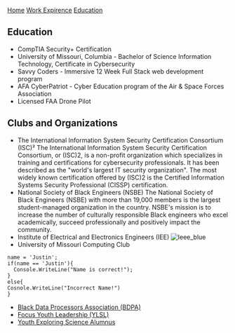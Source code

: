[Home](https://github.com/JZWhite3/IT100_Midterm/blob/main/README.md)
[Work Expirence](https://github.com/JZWhite3/IT100_Midterm/blob/main/WorkExperience.md)
[Education](https://github.com/JZWhite3/IT100_Midterm/blob/main/Education.md)
## Education
- CompTIA Security+ Certification 	     
- University of Missouri, Columbia - Bachelor of Science Information Technology, Certificate in Cybersecurity 	     
- Savvy Coders - Immersive 12 Week Full Stack web development program                                                               
- AFA CyberPatriot - Cyber Education program of the Air & Space Forces Association                              
- Licensed FAA Drone Pilot       

## Clubs and Organizations
- The International Information System Security Certification Consortium (ISC)²
The International Information System Security Certification Consortium, or (ISC)2, is a non-profit organization which specializes in training and certifications for cybersecurity professionals. It has been described as the "world's largest IT security organization". The most widely known certification offered by (ISC)2 is the Certified Information Systems Security Professional (CISSP) certification.
- National Society of Black Engineers (NSBE)
The National Society of Black Engineers (NSBE) with more than 19,000 members is the largest student-managed organization in the country. NSBE's mission is to increase the number of culturally responsible Black engineers who excel academically, succeed professionally and positively impact the community.
- Institute of Electrical and Electronics Engineers (IEE)
![Ieee_blue](https://user-images.githubusercontent.com/123113593/226242099-d117fb2a-0c2e-4bc1-8288-ddc553b4f0ae.png)
- University of Missouri Computing Club
```
name = 'Justin';
if(name == 'Justin'){
  Console.WriteLine("Name is correct!");
}
else{
Cosnole.WriteLine("Incorrect Name!")
}
```
- [Black Data Processors Association (BDPA)](https://bdpa.org/)
- [Focus Youth Leadership (YLSL)](https://www.focus-stl.org/programs/youth-leadership-st-louis/)
- [Youth Exploring Science Alumnus](https://www.slsc.org/connections/community-science/youth-exploring-science-yes-program/)
